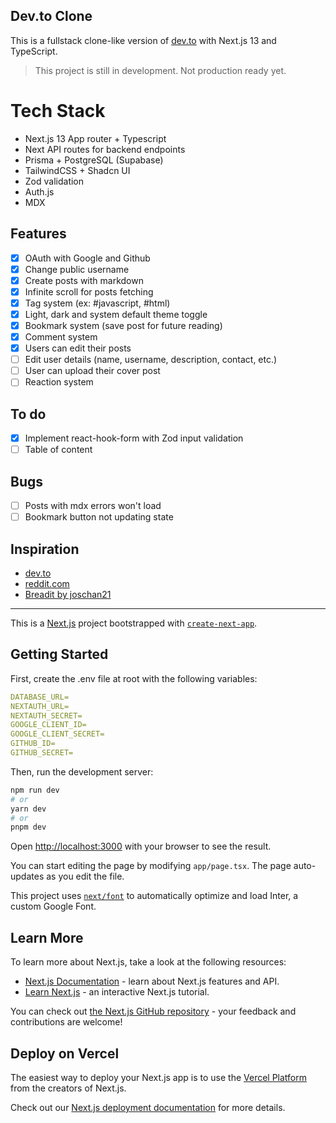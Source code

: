 ## Dev.to Clone
This is a fullstack clone-like version of [dev.to](https://dev.to) with Next.js 13 and TypeScript.

> This project is still in development. Not production ready yet.

# Tech Stack
* Next.js 13 App router + Typescript
* Next API routes for backend endpoints
* Prisma + PostgreSQL (Supabase)
* TailwindCSS + Shadcn UI
* Zod validation
* Auth.js
* MDX

## Features
- [x] OAuth with Google and Github
- [x] Change public username
- [x] Create posts with markdown
- [x] Infinite scroll for posts fetching
- [x] Tag system (ex: #javascript, #html)
- [x] Light, dark and system default theme toggle
- [x] Bookmark system (save post for future reading)
- [x] Comment system
- [x] Users can edit their posts
- [ ] Edit user details (name, username, description, contact, etc.)
- [ ] User can upload their cover post
- [ ] Reaction system

## To do
- [x] Implement react-hook-form with Zod input validation
- [ ] Table of content

## Bugs
- [ ] Posts with mdx errors won't load
- [ ] Bookmark button not updating state

## Inspiration
* [dev.to](https://dev.to)
* [reddit.com](https://www.reddit.com/)
* [Breadit by joschan21](https://github.com/joschan21/breadit)

---

This is a [Next.js](https://nextjs.org/) project bootstrapped with [`create-next-app`](https://github.com/vercel/next.js/tree/canary/packages/create-next-app).

## Getting Started

First, create the .env file at root with the following variables:
```yaml
DATABASE_URL=
NEXTAUTH_URL=
NEXTAUTH_SECRET=
GOOGLE_CLIENT_ID=
GOOGLE_CLIENT_SECRET=
GITHUB_ID=
GITHUB_SECRET=
```

Then, run the development server:

```bash
npm run dev
# or
yarn dev
# or
pnpm dev
```

Open [http://localhost:3000](http://localhost:3000) with your browser to see the result.

You can start editing the page by modifying `app/page.tsx`. The page auto-updates as you edit the file.

This project uses [`next/font`](https://nextjs.org/docs/basic-features/font-optimization) to automatically optimize and load Inter, a custom Google Font.

## Learn More

To learn more about Next.js, take a look at the following resources:

- [Next.js Documentation](https://nextjs.org/docs) - learn about Next.js features and API.
- [Learn Next.js](https://nextjs.org/learn) - an interactive Next.js tutorial.

You can check out [the Next.js GitHub repository](https://github.com/vercel/next.js/) - your feedback and contributions are welcome!

## Deploy on Vercel

The easiest way to deploy your Next.js app is to use the [Vercel Platform](https://vercel.com/new?utm_medium=default-template&filter=next.js&utm_source=create-next-app&utm_campaign=create-next-app-readme) from the creators of Next.js.

Check out our [Next.js deployment documentation](https://nextjs.org/docs/deployment) for more details.
